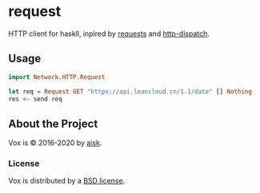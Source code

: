 # request

HTTP client for haskll, inpired by [requests](https://requests.readthedocs.io/) and [http-dispatch](https://github.com/owainlewis/http-dispatch).

## Usage

```haskell
import Network.HTTP.Request

let req = Request GET "https://api.leancloud.cn/1.1/date" [] Nothing
res <- send req
```

## About the Project

Vox is &copy; 2016-2020 by [aisk](https://github.com/aisk).

### License

Vox is distributed by a [BSD license](https://github.com/aisk/request/tree/master/LICENSE).
